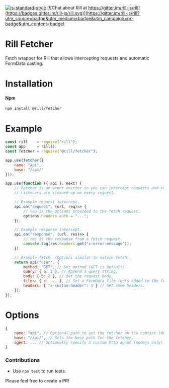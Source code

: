 [![js-standard-style](https://img.shields.io/badge/code%20style-standard-brightgreen.svg)](http://standardjs.com/)
[![Chat about Rill at https://gitter.im/rill-js/rill](https://badges.gitter.im/rill-js/rill.svg)](https://gitter.im/rill-js/rill?utm_source=badge&utm_medium=badge&utm_campaign=pr-badge&utm_content=badge)

# Rill Fetcher
Fetch wrapper for Rill that allows intercepting requests and automatic FormData casting.

# Installation

#### Npm
```console
npm install @rill/fetcher
```

# Example

```js
const rill    = require("rill");
const app     = rill();
const fetcher = require("@rill/fetcher");

app.use(fetcher({
	name: "api",
	base: "/api/"
}));

app.use(function ({ api }, next) {
	// Fetcher is an event emitter so you can intercept requests and responses.
	// Listeners are cleaned up on every request.

	// Example request intercept.
	api.on("request", (url, req)=> {
		// req is the options provided to the fetch request.
		options.headers.auth = "...";
	});

	// Example response intercept.
	api.on("response", (url, res)=> {
		// res is the response from a fetch request.
		console.log(res.headers.get("x-error-message"));
	})

	// Example fetch. (Options similar to natvie fetch).
	return api("user", {
		method: "GET", // Set method (GET is default).
		query: { a: 1 }, // Append a query string.
		body: { b: 2 }, // Set the request body.
		files: { c: ... }, // Set a FormData file (gets added to the formdata body).
		headers: { "x-custom-header": 1 } // Set some headers.
	});
});
```

# Options

```js
{
	name: "api", // Optional path to set the fetcher on the context (default "fetch").
	base: "/api/", // Sets the base path for the fetcher.
	agent: ... // Optionally specify a custom http agent (nodejs only).
}
```

### Contributions

* Use `npm test` to run tests.

Please feel free to create a PR!
